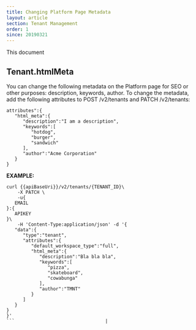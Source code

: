 ```yaml
---
title: Changing Platform Page Metadata
layout: article
section: Tenant Management
order: 1
since: 20190321
---
```


This document

## Tenant.htmlMeta

You can change the following metadata on the Platform page for SEO or other purposes: description, keywords, author. To change the metadata, add the following attributes to POST /v2/tenants and PATCH /v2/tenants:

```
attributes":{
   "html_meta":{
      "description":"I am a description",
      "keywords":[
         "hotdog",
         "burger",
         "sandwich"
      ],
      "author":"Acme Corporation"
   }
}
```

**EXAMPLE:**

```
curl {{apiBaseUri}}/v2/tenants/{TENANT_ID}\
    -X PATCH \
    -u{
   EMAIL
}:{
   APIKEY
}\
    -H 'Content-Type:application/json' -d '{
   "data":{
      "type":"tenant",
      "attributes":{
         "default_workspace_type":"full",
         "html_meta":{
            "description":"Bla bla bla",
            "keywords":[
               "pizza",
               "skateboard",
               "cowabunga"
            ],
            "author":"TMNT"
         }
      ]
   }
}
}'
```                                 |
